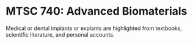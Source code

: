 # MTSC 740: Advanced Biomaterials

Medical or dental implants or explants are highlighted from textbooks, scientific literature, and personal accounts.
